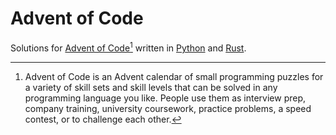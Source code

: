 # Advent of Code 

Solutions for [Advent of Code](https://adventofcode.com/)[^1]  written in [Python](https://www.python.org/) and [Rust](https://www.rust-lang.org/).


[^1]: Advent of Code is an Advent calendar of small programming puzzles for a variety of skill sets and skill levels that can be solved in any programming language you like. People use them as interview prep, company training, university coursework, practice problems, a speed contest, or to challenge each other.


[aoc]: www.google.com
